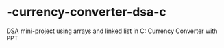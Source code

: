 # -currency-converter-dsa-c
DSA mini-project using arrays and linked list in C: Currency Converter with PPT
